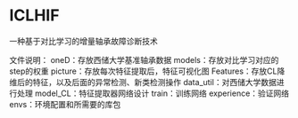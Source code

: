# ICLHIF

一种基于对比学习的增量轴承故障诊断技术

文件说明：
oneD：存放西储大学基准轴承数据
models：存放对比学习对应的step的权重
picture：存放每次特征提取后，特征可视化图
Features：存放CL降维后的特征，以及后面的异常检测、新类检测操作
data_util：对西储大学数据进行处理
model_CL：特征提取器网络设计
train：训练网络
experience：验证网络
envs：环境配置和所需要的库包
